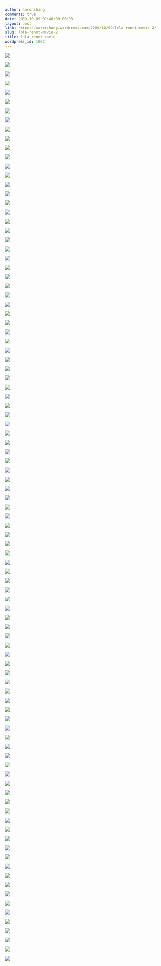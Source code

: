 ```yaml
---
author: aaronshang
comments: true
date: 2009-10-09 07:48:00+00:00
layout: post
link: https://aaronshang.wordpress.com/2009/10/09/lola-rennt-movie-2/
slug: lola-rennt-movie-2
title: lola rennt movie
wordpress_id: 1062
---
```


[![](http://aaronshang.files.wordpress.com/2009/10/lola-rennt-1998-003-7613622.jpg?w=300)](http://aaronshang.files.wordpress.com/2009/10/lola-rennt-1998-003-7613622.jpg)

[![](http://aaronshang.files.wordpress.com/2009/10/lola-rennt-1998-005-7632082.jpg?w=300)](http://aaronshang.files.wordpress.com/2009/10/lola-rennt-1998-005-7632082.jpg)

[![](http://aaronshang.files.wordpress.com/2009/10/lola-rennt-1998-009-7647102.jpg?w=300)](http://aaronshang.files.wordpress.com/2009/10/lola-rennt-1998-009-7647102.jpg)

[![](http://aaronshang.files.wordpress.com/2009/10/lola-rennt-1998-012-7663862.jpg?w=300)](http://aaronshang.files.wordpress.com/2009/10/lola-rennt-1998-012-7663862.jpg)

[![](http://aaronshang.files.wordpress.com/2009/10/lola-rennt-1998-013-7678232.jpg?w=300)](http://aaronshang.files.wordpress.com/2009/10/lola-rennt-1998-013-7678232.jpg)

[![](http://aaronshang.files.wordpress.com/2009/10/lola-rennt-1998-014-7692602.jpg?w=300)](http://aaronshang.files.wordpress.com/2009/10/lola-rennt-1998-014-7692602.jpg)

[![](http://aaronshang.files.wordpress.com/2009/10/lola-rennt-1998-017-7712152.jpg?w=300)](http://aaronshang.files.wordpress.com/2009/10/lola-rennt-1998-017-7712152.jpg)

[![](http://aaronshang.files.wordpress.com/2009/10/lola-rennt-1998-018-7726102.jpg?w=300)](http://aaronshang.files.wordpress.com/2009/10/lola-rennt-1998-018-7726102.jpg)

[![](http://aaronshang.files.wordpress.com/2009/10/lola-rennt-1998-020-7743782.jpg?w=300)](http://aaronshang.files.wordpress.com/2009/10/lola-rennt-1998-020-7743782.jpg)

[![](http://aaronshang.files.wordpress.com/2009/10/lola-rennt-1998-021-7756712.jpg?w=300)](http://aaronshang.files.wordpress.com/2009/10/lola-rennt-1998-021-7756712.jpg)

[![](http://aaronshang.files.wordpress.com/2009/10/lola-rennt-1998-026-7772842.jpg?w=300)](http://aaronshang.files.wordpress.com/2009/10/lola-rennt-1998-026-7772842.jpg)

[![](http://aaronshang.files.wordpress.com/2009/10/lola-rennt-1998-027-7786682.jpg?w=300)](http://aaronshang.files.wordpress.com/2009/10/lola-rennt-1998-027-7786682.jpg)

[![](http://aaronshang.files.wordpress.com/2009/10/lola-rennt-1998-030-7800722.jpg?w=300)](http://aaronshang.files.wordpress.com/2009/10/lola-rennt-1998-030-7800722.jpg)

[![](http://aaronshang.files.wordpress.com/2009/10/lola-rennt-1998-037-7814472.jpg?w=300)](http://aaronshang.files.wordpress.com/2009/10/lola-rennt-1998-037-7814472.jpg)

[![](http://aaronshang.files.wordpress.com/2009/10/lola-rennt-1998-039-7832942.jpg?w=300)](http://aaronshang.files.wordpress.com/2009/10/lola-rennt-1998-039-7832942.jpg)

[![](http://aaronshang.files.wordpress.com/2009/10/lola-rennt-1998-040-7849572.jpg?w=300)](http://aaronshang.files.wordpress.com/2009/10/lola-rennt-1998-040-7849572.jpg)

[![](http://aaronshang.files.wordpress.com/2009/10/lola-rennt-1998-043-7868292.jpg?w=300)](http://aaronshang.files.wordpress.com/2009/10/lola-rennt-1998-043-7868292.jpg)

[![](http://aaronshang.files.wordpress.com/2009/10/lola-rennt-1998-047-7885162.jpg?w=300)](http://aaronshang.files.wordpress.com/2009/10/lola-rennt-1998-047-7885162.jpg)

[![](http://aaronshang.files.wordpress.com/2009/10/lola-rennt-1998-051-7899592.jpg?w=300)](http://aaronshang.files.wordpress.com/2009/10/lola-rennt-1998-051-7899592.jpg)

[![](http://aaronshang.files.wordpress.com/2009/10/lola-rennt-1998-052-7911732.jpg?w=300)](http://aaronshang.files.wordpress.com/2009/10/lola-rennt-1998-052-7911732.jpg)

[![](http://aaronshang.files.wordpress.com/2009/10/lola-rennt-1998-053-7930752.jpg?w=300)](http://aaronshang.files.wordpress.com/2009/10/lola-rennt-1998-053-7930752.jpg)

[![](http://aaronshang.files.wordpress.com/2009/10/lola-rennt-1998-068-7949282.jpg?w=300)](http://aaronshang.files.wordpress.com/2009/10/lola-rennt-1998-068-7949282.jpg)

[![](http://aaronshang.files.wordpress.com/2009/10/lola-rennt-1998-075-7963432.jpg?w=300)](http://aaronshang.files.wordpress.com/2009/10/lola-rennt-1998-075-7963432.jpg)

[![](http://aaronshang.files.wordpress.com/2009/10/lola-rennt-1998-121-7984802.jpg?w=300)](http://aaronshang.files.wordpress.com/2009/10/lola-rennt-1998-121-7984802.jpg)

[![](http://aaronshang.files.wordpress.com/2009/10/lola-rennt-1998-122-7998762.jpg?w=300)](http://aaronshang.files.wordpress.com/2009/10/lola-rennt-1998-122-7998762.jpg)

[![](http://aaronshang.files.wordpress.com/2009/10/lola-rennt-1998-126-7013442.jpg?w=300)](http://aaronshang.files.wordpress.com/2009/10/lola-rennt-1998-126-7013442.jpg)

[![](http://aaronshang.files.wordpress.com/2009/10/lola-rennt-1998-129-7028632.jpg?w=300)](http://aaronshang.files.wordpress.com/2009/10/lola-rennt-1998-129-7028632.jpg)

[![](http://aaronshang.files.wordpress.com/2009/10/lola-rennt-1998-130-7047152.jpg?w=300)](http://aaronshang.files.wordpress.com/2009/10/lola-rennt-1998-130-7047152.jpg)

[![](http://aaronshang.files.wordpress.com/2009/10/lola-rennt-1998-147-7064322.jpg?w=300)](http://aaronshang.files.wordpress.com/2009/10/lola-rennt-1998-147-7064322.jpg)

[![](http://aaronshang.files.wordpress.com/2009/10/lola-rennt-1998-148-7081602.jpg?w=300)](http://aaronshang.files.wordpress.com/2009/10/lola-rennt-1998-148-7081602.jpg)

[![](http://aaronshang.files.wordpress.com/2009/10/lola-rennt-1998-153-7096252.jpg?w=300)](http://aaronshang.files.wordpress.com/2009/10/lola-rennt-1998-153-7096252.jpg)

[![](http://aaronshang.files.wordpress.com/2009/10/lola-rennt-1998-155-7120842.jpg?w=300)](http://aaronshang.files.wordpress.com/2009/10/lola-rennt-1998-155-7120842.jpg)

[![](http://aaronshang.files.wordpress.com/2009/10/lola-rennt-1998-156-7148602.jpg?w=300)](http://aaronshang.files.wordpress.com/2009/10/lola-rennt-1998-156-7148602.jpg)

[![](http://aaronshang.files.wordpress.com/2009/10/lola-rennt-1998-159-7162322.jpg?w=300)](http://aaronshang.files.wordpress.com/2009/10/lola-rennt-1998-159-7162322.jpg)

[![](http://aaronshang.files.wordpress.com/2009/10/lola-rennt-1998-160-7175622.jpg?w=300)](http://aaronshang.files.wordpress.com/2009/10/lola-rennt-1998-160-7175622.jpg)

[![](http://aaronshang.files.wordpress.com/2009/10/lola-rennt-1998-164-7192172.jpg?w=300)](http://aaronshang.files.wordpress.com/2009/10/lola-rennt-1998-164-7192172.jpg)

[![](http://aaronshang.files.wordpress.com/2009/10/lola-rennt-1998-166-7204682.jpg?w=300)](http://aaronshang.files.wordpress.com/2009/10/lola-rennt-1998-166-7204682.jpg)

[![](http://aaronshang.files.wordpress.com/2009/10/lola-rennt-1998-170-7220662.jpg?w=300)](http://aaronshang.files.wordpress.com/2009/10/lola-rennt-1998-170-7220662.jpg)

[![](http://aaronshang.files.wordpress.com/2009/10/lola-rennt-1998-172-7253082.jpg?w=300)](http://aaronshang.files.wordpress.com/2009/10/lola-rennt-1998-172-7253082.jpg)

[![](http://aaronshang.files.wordpress.com/2009/10/lola-rennt-1998-174-7271962.jpg?w=300)](http://aaronshang.files.wordpress.com/2009/10/lola-rennt-1998-174-7271962.jpg)

[![](http://aaronshang.files.wordpress.com/2009/10/lola-rennt-1998-175-7289342.jpg?w=300)](http://aaronshang.files.wordpress.com/2009/10/lola-rennt-1998-175-7289342.jpg)

[![](http://aaronshang.files.wordpress.com/2009/10/lola-rennt-1998-176-7310242.jpg?w=300)](http://aaronshang.files.wordpress.com/2009/10/lola-rennt-1998-176-7310242.jpg)

[![](http://aaronshang.files.wordpress.com/2009/10/lola-rennt-1998-179-7328032.jpg?w=300)](http://aaronshang.files.wordpress.com/2009/10/lola-rennt-1998-179-7328032.jpg)

[![](http://aaronshang.files.wordpress.com/2009/10/lola-rennt-1998-180-7340642.jpg?w=300)](http://aaronshang.files.wordpress.com/2009/10/lola-rennt-1998-180-7340642.jpg)

[![](http://aaronshang.files.wordpress.com/2009/10/lola-rennt-1998-182-7359722.jpg?w=300)](http://aaronshang.files.wordpress.com/2009/10/lola-rennt-1998-182-7359722.jpg)

[![](http://aaronshang.files.wordpress.com/2009/10/lola-rennt-1998-185-7380272.jpg?w=300)](http://aaronshang.files.wordpress.com/2009/10/lola-rennt-1998-185-7380272.jpg)

[![](http://aaronshang.files.wordpress.com/2009/10/lola-rennt-1998-187-7397472.jpg?w=300)](http://aaronshang.files.wordpress.com/2009/10/lola-rennt-1998-187-7397472.jpg)

[![](http://aaronshang.files.wordpress.com/2009/10/lola-rennt-1998-189-7417642.jpg?w=300)](http://aaronshang.files.wordpress.com/2009/10/lola-rennt-1998-189-7417642.jpg)

[![](http://aaronshang.files.wordpress.com/2009/10/lola-rennt-1998-193-7438792.jpg?w=300)](http://aaronshang.files.wordpress.com/2009/10/lola-rennt-1998-193-7438792.jpg)

[![](http://aaronshang.files.wordpress.com/2009/10/lola-rennt-1998-195-7452472.jpg?w=300)](http://aaronshang.files.wordpress.com/2009/10/lola-rennt-1998-195-7452472.jpg)

[![](http://aaronshang.files.wordpress.com/2009/10/lola-rennt-1998-196-7472182.jpg?w=300)](http://aaronshang.files.wordpress.com/2009/10/lola-rennt-1998-196-7472182.jpg)

[![](http://aaronshang.files.wordpress.com/2009/10/lola-rennt-1998-198-7486172.jpg?w=300)](http://aaronshang.files.wordpress.com/2009/10/lola-rennt-1998-198-7486172.jpg)

[![](http://aaronshang.files.wordpress.com/2009/10/lola-rennt-1998-202-7500512.jpg?w=300)](http://aaronshang.files.wordpress.com/2009/10/lola-rennt-1998-202-7500512.jpg)

[![](http://aaronshang.files.wordpress.com/2009/10/lola-rennt-1998-210-7515292.jpg?w=300)](http://aaronshang.files.wordpress.com/2009/10/lola-rennt-1998-210-7515292.jpg)

[![](http://aaronshang.files.wordpress.com/2009/10/lola-rennt-1998-212-7531742.jpg?w=300)](http://aaronshang.files.wordpress.com/2009/10/lola-rennt-1998-212-7531742.jpg)

[![](http://aaronshang.files.wordpress.com/2009/10/lola-rennt-1998-215-7564062.jpg?w=300)](http://aaronshang.files.wordpress.com/2009/10/lola-rennt-1998-215-7564062.jpg)

[![](http://aaronshang.files.wordpress.com/2009/10/lola-rennt-1998-217-7580652.jpg?w=300)](http://aaronshang.files.wordpress.com/2009/10/lola-rennt-1998-217-7580652.jpg)

[![](http://aaronshang.files.wordpress.com/2009/10/lola-rennt-1998-218-7593812.jpg?w=300)](http://aaronshang.files.wordpress.com/2009/10/lola-rennt-1998-218-7593812.jpg)

[![](http://aaronshang.files.wordpress.com/2009/10/lola-rennt-1998-219-7610532.jpg?w=300)](http://aaronshang.files.wordpress.com/2009/10/lola-rennt-1998-219-7610532.jpg)

[![](http://aaronshang.files.wordpress.com/2009/10/lola-rennt-1998-221-7630122.jpg?w=300)](http://aaronshang.files.wordpress.com/2009/10/lola-rennt-1998-221-7630122.jpg)

[![](http://aaronshang.files.wordpress.com/2009/10/lola-rennt-1998-223-7644352.jpg?w=300)](http://aaronshang.files.wordpress.com/2009/10/lola-rennt-1998-223-7644352.jpg)

[![](http://aaronshang.files.wordpress.com/2009/10/lola-rennt-1998-224-7658962.jpg?w=300)](http://aaronshang.files.wordpress.com/2009/10/lola-rennt-1998-224-7658962.jpg)

[![](http://aaronshang.files.wordpress.com/2009/10/lola-rennt-1998-226-7677082.jpg?w=300)](http://aaronshang.files.wordpress.com/2009/10/lola-rennt-1998-226-7677082.jpg)

[![](http://aaronshang.files.wordpress.com/2009/10/lola-rennt-1998-228-7695462.jpg?w=300)](http://aaronshang.files.wordpress.com/2009/10/lola-rennt-1998-228-7695462.jpg)

[![](http://aaronshang.files.wordpress.com/2009/10/lola-rennt-1998-230-7715482.jpg?w=300)](http://aaronshang.files.wordpress.com/2009/10/lola-rennt-1998-230-7715482.jpg)

[![](http://aaronshang.files.wordpress.com/2009/10/lola-rennt-1998-231-7734012.jpg?w=300)](http://aaronshang.files.wordpress.com/2009/10/lola-rennt-1998-231-7734012.jpg)

[![](http://aaronshang.files.wordpress.com/2009/10/lola-rennt-1998-234-7754282.jpg?w=300)](http://aaronshang.files.wordpress.com/2009/10/lola-rennt-1998-234-7754282.jpg)

[![](http://aaronshang.files.wordpress.com/2009/10/lola-rennt-1998-235-7768422.jpg?w=300)](http://aaronshang.files.wordpress.com/2009/10/lola-rennt-1998-235-7768422.jpg)

[![](http://aaronshang.files.wordpress.com/2009/10/lola-rennt-1998-236-7786502.jpg?w=300)](http://aaronshang.files.wordpress.com/2009/10/lola-rennt-1998-236-7786502.jpg)

[![](http://aaronshang.files.wordpress.com/2009/10/lola-rennt-1998-239-7799332.jpg?w=300)](http://aaronshang.files.wordpress.com/2009/10/lola-rennt-1998-239-7799332.jpg)

[![](http://aaronshang.files.wordpress.com/2009/10/lola-rennt-1998-240-7812792.jpg?w=300)](http://aaronshang.files.wordpress.com/2009/10/lola-rennt-1998-240-7812792.jpg)

[![](http://aaronshang.files.wordpress.com/2009/10/lola-rennt-1998-241-7829542.jpg?w=300)](http://aaronshang.files.wordpress.com/2009/10/lola-rennt-1998-241-7829542.jpg)

[![](http://aaronshang.files.wordpress.com/2009/10/lola-rennt-1998-242-7844242.jpg?w=300)](http://aaronshang.files.wordpress.com/2009/10/lola-rennt-1998-242-7844242.jpg)

[![](http://aaronshang.files.wordpress.com/2009/10/lola-rennt-1998-243-7860052.jpg?w=300)](http://aaronshang.files.wordpress.com/2009/10/lola-rennt-1998-243-7860052.jpg)

[![](http://aaronshang.files.wordpress.com/2009/10/lola-rennt-1998-244-7873702.jpg?w=300)](http://aaronshang.files.wordpress.com/2009/10/lola-rennt-1998-244-7873702.jpg)

[![](http://aaronshang.files.wordpress.com/2009/10/lola-rennt-1998-245-7887672.jpg?w=300)](http://aaronshang.files.wordpress.com/2009/10/lola-rennt-1998-245-7887672.jpg)

[![](http://aaronshang.files.wordpress.com/2009/10/lola-rennt-1998-246-7904062.jpg?w=300)](http://aaronshang.files.wordpress.com/2009/10/lola-rennt-1998-246-7904062.jpg)

[![](http://aaronshang.files.wordpress.com/2009/10/lola-rennt-1998-247-7919712.jpg?w=300)](http://aaronshang.files.wordpress.com/2009/10/lola-rennt-1998-247-7919712.jpg)

[![](http://aaronshang.files.wordpress.com/2009/10/lola-rennt-1998-248-7933702.jpg?w=300)](http://aaronshang.files.wordpress.com/2009/10/lola-rennt-1998-248-7933702.jpg)

[![](http://aaronshang.files.wordpress.com/2009/10/lola-rennt-1998-250-7951012.jpg?w=300)](http://aaronshang.files.wordpress.com/2009/10/lola-rennt-1998-250-7951012.jpg)

[![](http://aaronshang.files.wordpress.com/2009/10/lola-rennt-1998-252-7968532.jpg?w=300)](http://aaronshang.files.wordpress.com/2009/10/lola-rennt-1998-252-7968532.jpg)

[![](http://aaronshang.files.wordpress.com/2009/10/lola-rennt-1998-253-7981572.jpg?w=300)](http://aaronshang.files.wordpress.com/2009/10/lola-rennt-1998-253-7981572.jpg)

[![](http://aaronshang.files.wordpress.com/2009/10/lola-rennt-1998-256-7994432.jpg?w=300)](http://aaronshang.files.wordpress.com/2009/10/lola-rennt-1998-256-7994432.jpg)

[![](http://aaronshang.files.wordpress.com/2009/10/lola-rennt-1998-257-7010432.jpg?w=300)](http://aaronshang.files.wordpress.com/2009/10/lola-rennt-1998-257-7010432.jpg)

[![](http://aaronshang.files.wordpress.com/2009/10/lola-rennt-1998-259-7026832.jpg?w=300)](http://aaronshang.files.wordpress.com/2009/10/lola-rennt-1998-259-7026832.jpg)

[![](http://aaronshang.files.wordpress.com/2009/10/lola-rennt-1998-263-7041742.jpg?w=300)](http://aaronshang.files.wordpress.com/2009/10/lola-rennt-1998-263-7041742.jpg)

[![](http://aaronshang.files.wordpress.com/2009/10/lola-rennt-1998-265-7055062.jpg?w=300)](http://aaronshang.files.wordpress.com/2009/10/lola-rennt-1998-265-7055062.jpg)

[![](http://aaronshang.files.wordpress.com/2009/10/lola-rennt-1998-270-7068352.jpg?w=300)](http://aaronshang.files.wordpress.com/2009/10/lola-rennt-1998-270-7068352.jpg)

[![](http://aaronshang.files.wordpress.com/2009/10/lola-rennt-1998-272-7082682.jpg?w=300)](http://aaronshang.files.wordpress.com/2009/10/lola-rennt-1998-272-7082682.jpg)

[![](http://aaronshang.files.wordpress.com/2009/10/lola-rennt-1998-273-7097492.jpg?w=300)](http://aaronshang.files.wordpress.com/2009/10/lola-rennt-1998-273-7097492.jpg)

[![](http://aaronshang.files.wordpress.com/2009/10/lola-rennt-1998-275-7114022.jpg?w=300)](http://aaronshang.files.wordpress.com/2009/10/lola-rennt-1998-275-7114022.jpg)

[![](http://aaronshang.files.wordpress.com/2009/10/lola-rennt-1998-277-7127112.jpg?w=300)](http://aaronshang.files.wordpress.com/2009/10/lola-rennt-1998-277-7127112.jpg)

[![](http://aaronshang.files.wordpress.com/2009/10/lola-rennt-1998-278-7140802.jpg?w=300)](http://aaronshang.files.wordpress.com/2009/10/lola-rennt-1998-278-7140802.jpg)

[![](http://aaronshang.files.wordpress.com/2009/10/lola-rennt-1998-279-7154522.jpg?w=300)](http://aaronshang.files.wordpress.com/2009/10/lola-rennt-1998-279-7154522.jpg)

[![](http://aaronshang.files.wordpress.com/2009/10/lola-rennt-1998-281-7168772.jpg?w=300)](http://aaronshang.files.wordpress.com/2009/10/lola-rennt-1998-281-7168772.jpg)

[![](http://aaronshang.files.wordpress.com/2009/10/lola-rennt-1998-283-7183372.jpg?w=300)](http://aaronshang.files.wordpress.com/2009/10/lola-rennt-1998-283-7183372.jpg)

[![](http://aaronshang.files.wordpress.com/2009/10/lola-rennt-1998-284-7199802.jpg?w=300)](http://aaronshang.files.wordpress.com/2009/10/lola-rennt-1998-284-7199802.jpg)

[![](http://aaronshang.files.wordpress.com/2009/10/lola-rennt-1998-285-7216122.jpg?w=300)](http://aaronshang.files.wordpress.com/2009/10/lola-rennt-1998-285-7216122.jpg)

[![](http://aaronshang.files.wordpress.com/2009/10/lola-rennt-1998-286-7240472.jpg?w=300)](http://aaronshang.files.wordpress.com/2009/10/lola-rennt-1998-286-7240472.jpg)
